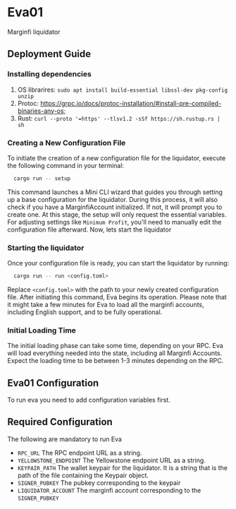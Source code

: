 
# Eva01

Marginfi liquidator

## Deployment Guide
### Installing dependencies

1. OS librarires: `sudo apt install build-essential libssl-dev pkg-config unzip`
1. Protoc:  https://grpc.io/docs/protoc-installation/#install-pre-compiled-binaries-any-os;
1. Rust: `curl --proto '=https' --tlsv1.2 -sSf https://sh.rustup.rs | sh`

### Creating a New Configuration File
To initiate the creation of a new configuration file for the liquidator, execute the following command in your terminal:
```bash
  cargo run -- setup
```
This command launches a Mini CLI wizard that guides you through setting up a base configuration for the liquidator. During this process, it will also check if you have a MarginfiAccount initialized. If not, it will prompt you to create one. At this stage, the setup will only request the essential variables. For adjusting settings like `Minimum Profit`, you'll need to manually edit the configuration file afterward.
Now, lets start the liquidator

### Starting the liquidator
Once your configuration file is ready, you can start the liquidator by running:
```bash
  cargo run -- run <config.toml>
```

Replace `<config.toml>` with the path to your newly created configuration file. After initiating this command, Eva begins its operation. Please note that it might take a few minutes for Eva to load all the marginfi accounts, including English support, and to be fully operational.

### Initial Loading Time
The initial loading phase can take some time, depending on your RPC. Eva will load everything needed into the state, including all Marginfi Accounts. Expect the loading time to be between 1-3 minutes depending on the RPC.

## Eva01 Configuration
To run eva you need to add configuration variables first.

## Required Configuration
The following are mandatory to run Eva

- `RPC_URL` The RPC endpoint URL as a string.
- `YELLOWSTONE_ENDPOINT` The Yellowstone endpoint URL as a string.
- `KEYPAIR_PATH` The wallet keypair for the liquidator. It is a string that is the path of the file containing the Keypair object.
- `SIGNER_PUBKEY` The pubkey corresponding to the keypair
- `LIQUIDATOR_ACCOUNT` The marginfi account corresponding to the `SIGNER_PUBKEY`
